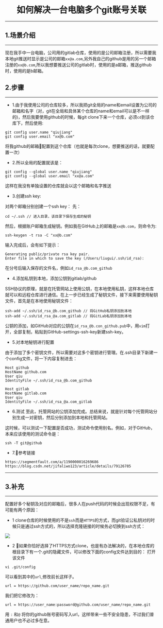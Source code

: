 # <center> 如何解决一台电脑多个git账号关联</center>
---
## 1.场景介绍
---
现在我手中一台电脑，公司用的gitlab仓库，使用的是公司邮箱注册，所以需要我本地git推送时显示是公司的邮箱`xx@a.com`,另外我自己的github是用的另一个邮箱注册的`xx@b.com`,所以我想要推送公司的gitlab时，使用的是a邮箱，推送github时，使用的是b邮箱。

## 2.步骤
---
* 1.由于我使用公司的仓库较多，所以我把git全局的name和email设置为公司的邮箱和名字（对，git在全局和具体某个仓库的name和email可以是不一样的)，然后我要使用github的时候，每git clone下来一个仓库，必须`cd`到该仓库下，然后使用:
```
git config user.name "qiujiang"
git config user.email "xx@b.com"
```
将我github的邮箱配置到这个仓库（也就是每次clone，想要推送的话，就要配置一次）
* 2.所以全局的配置就该是：
```
git config --global user.name "qiujiang" 
git config --global user.email "xx@a.com" 
```
这样在我没有单独设置的仓库就会以这个邮箱和名字推送
* 3.创建ssh key:

对两个邮箱分别创建一个ssh key：
先：
```
cd ~/.ssh // 进入目录，该目录下保存生成的秘钥
```
然后，根据账户邮箱生成秘钥。例如我在GitHub上的邮箱是`xx@b.com`，则命令为:
```
ssh-keygen -t rsa -C "xx@b.com"
```
输入完成后，会有如下提示：
```
Generating public/private rsa key pair.
Enter file in which to save the key (/Users/liugui/.ssh/id_rsa):
```
在分号后输入保存的文件名，例如`id_rsa_@b.com_github`
* 4.添加私钥到本地，添加公钥到gitlab/github

SSH协议的原理，就是在托管网站上使用公钥，在本地使用私钥，这样本地仓库就可以和远程仓库进行通信。在上一步已经生成了秘钥文件，接下来需要使用秘钥文件，首先是在本地使用秘钥文件：
```
ssh-add ~/.ssh/id_rsa_@b.com_github // 将GitHub私钥添加到本地
ssh-add ~/.ssh/id_rsa_@a.com_gitlab // 将GitLab私钥添加到本地
```
公钥的添加，如GitHub对应的公钥在`id_rsa_@b.con_github.pub`中，用`vim`打开，全部复制，粘贴到GitHub-settings-ssh-key新建ssh-key。

* 5.对本地秘钥进行配置

由于添加了多个密钥文件，所以需要对这多个密钥进行管理。在.ssh目录下新建一个config文件，将一下内容复制进去：
```
Host github
HostName github.com 
User qiu
IdentityFile ~/.ssh/id_rsa_@b.com_github 

Host gitlab
HostName gitlab.com
User qiu
IdentityFile ~/.ssh/id_rsa_@a.com_gitlab
```
* 6.测试
至此，托管网站的公钥添加完成。总结来说，就是针对每个托管网站分别生成一对密钥，然后分别添加到本地和托管网站。

这时候，可以测试一下配置是否成功，测试命令使用别名。例如，对于GitHub，本来应该使用的测试命令是：
```
ssh -T git@github
```
* 7.参考链接

`https://segmentfault.com/a/1190000016269686`
`https://blog.csdn.net/jifaliwo123/article/details/79126785`

---
## 3.补充
---
配置好多个秘钥及对应的邮箱后，很多人在push代码的时候会出现权限不足，有可能有两个原因：
* 1 clone仓库的时候使用的不是`ssh`而是`HTTPS`的方式，而git验证公私钥对的时候只是通过ssh方式的，所以选择克隆链接的时候务必切换到ssh方式：

![](https://ws4.sinaimg.cn/large/006tNbRwgy1fxh4cyy3cmj309q04hjrm.jpg)

* 2 如果你恰好选择了HTTPS方式clone，也是有办法解决的，在本地仓库的根目录下有一个.git的隐藏文件，可以修改下面的config文件达到目的：
打开该文件
```
vi .git/config
```
可以看到其中的`url`,修改前长这样子。
```
url = https://github.com/user_name/repo_name.git
```
我们把它修改为：
```
url = https://user_name:password@github.com/user_name/repo_name.git
```
用 `:` 和`@` 将你的github账号密码写入url，这样带来一些不安全隐患，不过我们普通用户也不必过多在意。